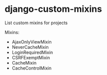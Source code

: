 # django-custom-mixins
List custom mixins for projects

Mixins:
* AjaxOnlyViewMixin
* NeverCacheMixin
* LoginRequiredMixin
* CSRFExemptMixin
* CacheMixin
* CacheControlMixin
